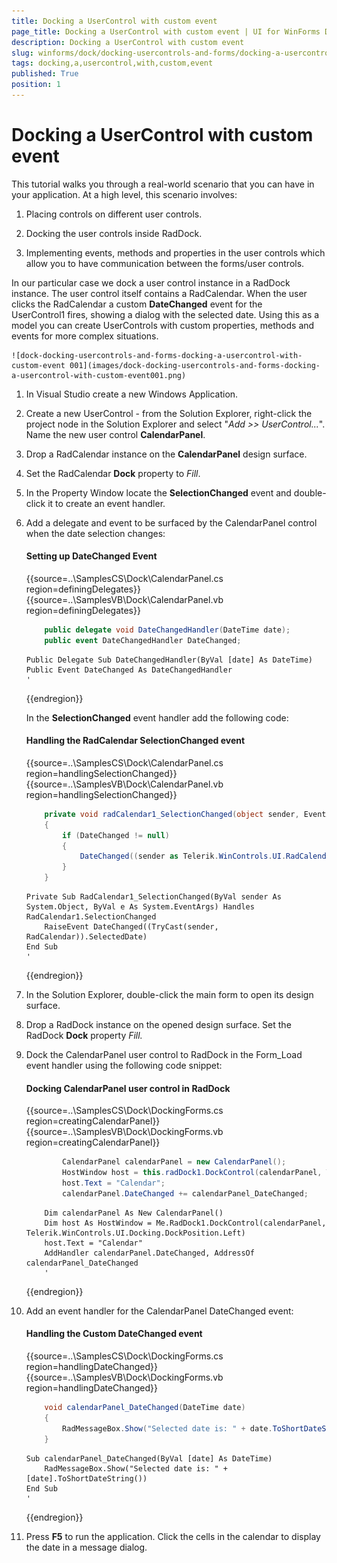 ```yaml
---
title: Docking a UserControl with custom event
page_title: Docking a UserControl with custom event | UI for WinForms Documentation
description: Docking a UserControl with custom event
slug: winforms/dock/docking-usercontrols-and-forms/docking-a-usercontrol-with-custom-event
tags: docking,a,usercontrol,with,custom,event
published: True
position: 1
---
```


# Docking a UserControl with custom event
 

This tutorial walks you through a real-world scenario that you can have in your application. At a high level, this scenario involves:

1. Placing controls on different user controls.

1. Docking the user controls inside RadDock.

1. Implementing events, methods and properties in the user controls which allow you to have communication between the forms/user controls.

In our particular case we dock a user control instance in a RadDock instance. The user control itself contains a RadCalendar. When the user clicks the RadCalendar a custom __DateChanged__ event for the UserControl1 fires, showing a dialog with the selected date. Using this as a model you can create UserControls with custom properties, methods and events for more complex situations.

	![dock-docking-usercontrols-and-forms-docking-a-usercontrol-with-custom-event 001](images/dock-docking-usercontrols-and-forms-docking-a-usercontrol-with-custom-event001.png)
 
1. In Visual Studio create a new Windows Application.

1. Create a new UserControl - from the Solution Explorer, right-click the project node in the Solution Explorer and select "*Add >> UserControl...*". Name the new user control __CalendarPanel__.

1. Drop a RadCalendar instance on the __CalendarPanel__ design surface.

1. Set the RadCalendar __Dock__ property to *Fill*.

1. In the Property Window locate the __SelectionChanged__ event and double-click it to create an event handler.

1. Add a delegate and event to be surfaced by the CalendarPanel control when the date selection changes:
	#### Setting up DateChanged Event 

	{{source=..\SamplesCS\Dock\CalendarPanel.cs region=definingDelegates}} 
	{{source=..\SamplesVB\Dock\CalendarPanel.vb region=definingDelegates}} 

	````C#
        public delegate void DateChangedHandler(DateTime date);
        public event DateChangedHandler DateChanged;
	````
	````VB.NET
    Public Delegate Sub DateChangedHandler(ByVal [date] As DateTime)
    Public Event DateChanged As DateChangedHandler
    '
	````

	{{endregion}} 


	In the __SelectionChanged__ event handler add the following code:
	#### Handling the RadCalendar SelectionChanged event 

	{{source=..\SamplesCS\Dock\CalendarPanel.cs region=handlingSelectionChanged}} 
	{{source=..\SamplesVB\Dock\CalendarPanel.vb region=handlingSelectionChanged}} 

	````C#
        private void radCalendar1_SelectionChanged(object sender, EventArgs e)
        {
            if (DateChanged != null)
            {
                DateChanged((sender as Telerik.WinControls.UI.RadCalendar).SelectedDate);
            }
        }
	````
	````VB.NET
    Private Sub RadCalendar1_SelectionChanged(ByVal sender As System.Object, ByVal e As System.EventArgs) Handles RadCalendar1.SelectionChanged
        RaiseEvent DateChanged((TryCast(sender, RadCalendar)).SelectedDate)
    End Sub
    '
	````

	{{endregion}} 

 

1. In the Solution Explorer, double-click the main form to open its design surface.  

1. Drop a RadDock instance on the opened design surface. Set the RadDock __Dock__ property *Fill.*

1. Dock the CalendarPanel user control to RadDock in the Form_Load event handler using the following code snippet:
	#### Docking CalendarPanel user control in RadDock 

	{{source=..\SamplesCS\Dock\DockingForms.cs region=creatingCalendarPanel}} 
	{{source=..\SamplesVB\Dock\DockingForms.vb region=creatingCalendarPanel}} 
	
	````C#
            CalendarPanel calendarPanel = new CalendarPanel();
            HostWindow host = this.radDock1.DockControl(calendarPanel, Telerik.WinControls.UI.Docking.DockPosition.Left);
            host.Text = "Calendar";
            calendarPanel.DateChanged += calendarPanel_DateChanged;
	````
	````VB.NET
        Dim calendarPanel As New CalendarPanel()
        Dim host As HostWindow = Me.RadDock1.DockControl(calendarPanel, Telerik.WinControls.UI.Docking.DockPosition.Left)
        host.Text = "Calendar"
        AddHandler calendarPanel.DateChanged, AddressOf calendarPanel_DateChanged
        '
	````

	{{endregion}} 
 
1. Add an event handler for the CalendarPanel DateChanged event:
	#### Handling the Custom DateChanged event 

	{{source=..\SamplesCS\Dock\DockingForms.cs region=handlingDateChanged}} 
	{{source=..\SamplesVB\Dock\DockingForms.vb region=handlingDateChanged}} 

	````C#
        void calendarPanel_DateChanged(DateTime date)
        {
            RadMessageBox.Show("Selected date is: " + date.ToShortDateString());
        }
	````
	````VB.NET
    Sub calendarPanel_DateChanged(ByVal [date] As DateTime)
        RadMessageBox.Show("Selected date is: " + [date].ToShortDateString())
    End Sub
    '
	````

	{{endregion}} 
 
1. Press __F5__ to run the application. Click the cells in the calendar to display the date in a message dialog. 

